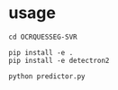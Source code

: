 # usage

    cd OCRQUESSEG-SVR
    
    pip install -e .
    pip install -e detectron2

    python predictor.py
